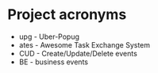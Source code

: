 # Project acronyms  
- upg - Uber-Popug
- ates - Awesome Task Exchange System
- CUD - Create/Update/Delete events
- BE - business events